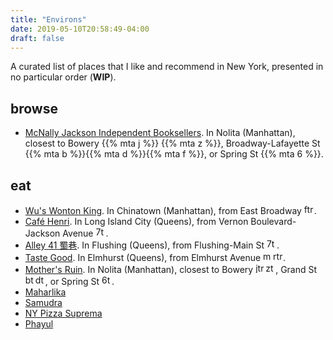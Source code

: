 ```yaml
---
title: "Environs"
date: 2019-05-10T20:58:49-04:00
draft: false
---
```


<!-- ## local attractions and environs. -->
A curated list of places that I like and recommend in New York, presented in no
particular order (**WIP**).

## browse
* [McNally Jackson Independent Booksellers](https://www.mcnallyjackson.com/). In Nolita (Manhattan), closest to Bowery {{% mta j %}} {{% mta z %}}, Broadway-Lafayette St {{% mta b %}}{{% mta d %}}{{% mta f %}}, or Spring St {{% mta 6 %}}.

## eat

* [Wu's Wonton King](http://www.wuswontonking.com/). In Chinatown (Manhattan), from East Broadway <img alt="ftrain" src="/img/ftrain.png" style="width:16px;height:16px;margin: auto">.
* [Café Henri](https://www.henrinyc.com/). In Long Island City (Queens), from Vernon Boulevard-Jackson Avenue <img alt="7train" src="/img/7train.png" style="width:16px;height:16px;margin: auto">.
* [Alley 41 蜀巷](https://www.alley41.com/). In Flushing (Queens), from Flushing-Main St <img alt="7train" src="/img/7train.png" style="width:16px;height:16px;margin: auto">.
* [Taste Good](https://www.yelp.com/biz/taste-good-malaysian-cuisine-elmhurst). In Elmhurst (Queens), from Elmhurst Avenue <img alt="mtrain" src="/img/mtrain.png" style="width:16px;height:16px;margin: auto"><img alt="rtrain" src="/img/rtrain.png" style="width:16px;height:16px;margin: auto">.
* [Mother's Ruin](https://www.mothersruinnyc.com/). In Nolita (Manhattan), closest to Bowery <img alt="jtrain" src="/img/jtrain.png" style="width:16px;height:16px;margin: auto"><img alt="ztrain" src="/img/ztrain.png" style="width:16px;height:16px;margin: auto">, Grand St <img alt="btrain" src="/img/btrain.png" style="width:16px;height:16px;margin: auto"><img alt="dtrain" src="/img/dtrain.png" style="width:16px;height:16px;margin: auto">, or Spring St <img alt="6train" src="/img/6train.png" style="width:16px;height:16px;margin: auto">.
* [Maharlika](http://maharlikanyc.com/)
* [Samudra](https://samudrarestaurant.com/)
* [NY Pizza Suprema](http://nypizzasuprema.com/)
* [Phayul](http://places.singleplatform.com/phayul-/menu?ref=google)
